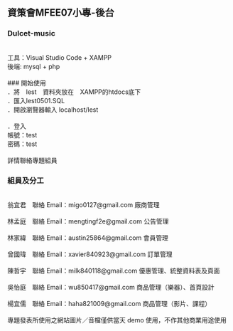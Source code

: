 ## 資策會MFEE07小專-後台

### Dulcet-music
<br/>
工具：Visual Studio Code + XAMPP<br/>
後端: mysql + php<br/>
<br/>
### 開始使用
<br/>
．將　lest　資料夾放在　XAMPP的htdocs底下<br/>
．匯入lest0501.SQL<br/>
．開啟瀏覽器輸入 localhost/lest<br/>
<br/>
．登入<br/>
帳號：test<br/>
密碼：test<br/>
<br/>
詳情聯絡專題組員<br/>

### 組員及分工
<br/>
翁宜君　聯絡 Email：migo0127@gmail.com
廠商管理<br/>
<br/>
林孟庭　聯絡 Email：mengtingf2e@gmail.com
公告管理<br/>
<br/>
林家緯　聯絡 Email：austin25864@gmail.com
會員管理<br/>
<br/>
曾國瑋　聯絡 Email：xavier840923@gmail.com
訂單管理<br/>
<br/>
陳哲宇　聯絡 Email：milk840118@gmail.com
優惠管理、統整資料表及頁面<br/>
<br/>
吳怡庭　聯絡 Email：wu850417@gmail.com
商品管理（樂器）、首頁設計<br/>
<br/>
楊宜儒　聯絡 Email：haha821009@gmail.com
商品管理（影片、課程）<br/>
<br/>
專題發表所使用之網站圖片／音檔僅供當天 demo 使用，不作其他商業用途使用